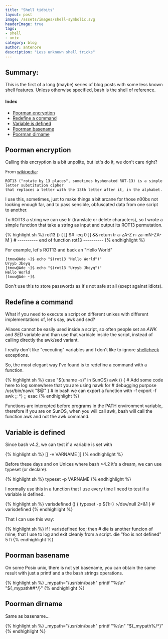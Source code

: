 ```yaml
---
title: "Shell tidbits"
layout: post
image: /assets/images/shell-symbolic.svg
headerImage: true
tags:
- shell
- unix
category: blog
author: antenore
description: "Less unknown shell tricks"
---
```


## Summary:

This is the first of a long (maybe) series of blog posts with some less known shell
features. Unless otherwise specified, bash is the shell of reference.

#### Index
- [Poorman encryption](#poorman-encryption)
- [Redefine a command](#redefine-a-command)
- [Variable is defined](#variable-is-defined)
- [Poorman basename](#poorman-basename)
- [Poorman dirname](#poorman-dirname)

## Poorman encryption

Calling this encryption is a bit unpolite, but let's do it, we don't care right?

From [wikipedia](https://en.wikipedia.org/wiki/ROT13):

    ROT13 ("rotate by 13 places", sometimes hyphenated ROT-13) is a simple letter substitution cipher
    that replaces a letter with the 13th letter after it, in the alphabet.

I use this, sometimes, just to make things a bit arcane for those n00bs not looking
enough far, and to pass sensible, obfuscated data from one script to another.

To ROT13 a string we can use tr (translate or delete characters), so I wrote a simple
function that take a string as input and output its ROT13 permutation.

{% highlight sh %}
rot13 () {
        [[ $# -eq 0 ]] && return
        tr a-zA-Z n-za-mN-ZA-M
}	# ----------  end of function rot13  ----------
{% endhighlight %}

For example, let's ROT13 and back an "Hello World"

    [tmow@Ade ~]$ echo "$(rot13 "Hello World")"
    Uryyb Jbeyq
    [tmow@Ade ~]$ echo "$(rot13 "Uryyb Jbeyq")"
    Hello World
    [tmow@Ade ~]$

Don't use this to store passwords as it's not safe at all (exept against idiots).

## Redefine a command

What if you need to execute a script on different unixes with different implementations of, let's say, awk and sed?

Aliases cannot be easily used inside a script, so often people set an *AWK* and *SED* variable and than use that varbiale inside the script, instead of calling
directly the awk/sed variant.

I really don't like "executing" variables and I don't like to ignore [shellcheck](https://www.shellcheck.net/) exceptions.

So, the most elegant way I've found is to redefine a command with a function.

{% highlight sh %}
case "$(uname -s)" in
    SunOS)
        awk () {
            # Add some code here to log somewhere that you are using nawk for
            # debugging purpose
            /usr/bin/nawk "$@"
        }
        # in bash we can export a function with -f
        export -f awk
        ;;
    *)
        ;;
esac
{% endhighlight %}

Functions are interepted before programs in the PATH environment variable, therefore
if you are on SunOS, when you will call awk, bash will call the function awk and not the awk command.

## Variable is defined

Since bash v4.2, we can test if a variable is set with

{% highlight sh %}
[[ -v VARNAME ]]
{% endhighlight %}

Before these days and on Unices where bash >4.2 it's a dream, we can use typeset (or declare).

{% highlight sh %}
typeset -p VARNAME
{% endhighlight %}

I normally use this in a function that I use every time I need to test if a variable is defined.

{% highlight sh %}
varisdefined () {
	typeset -p ${1:-} >/dev/null 2>&1
} # varisdefined
{% endhighlight %}

That I can use this way:

{% highlight sh %}
if ! varisdefined foo; then
    # die is another funcion of mine, that I use to log and exit cleanly from a script.
    die "foo is not defined" 5
fi
{% endhighlight %}

## Poorman basename

On some Posix unix, there is not yet basename, you can obtain the same result with
just a printf and a the bash strings operations.

{% highlight sh %}
_mypath="/usr/bin/bash"
printf "%s\n" "${_mypath##*/}"
{% endhighlight %}

## Poorman dirname

Same as basename...

{% highlight sh %}
_mypath="/usr/bin/bash"
printf "%s\n" "${_mypath%/*}"
{% endhighlight %}
